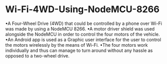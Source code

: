 # Wi-Fi-4WD-Using-NodeMCU-8266
•A Four-Wheel Drive (4WD) that could be controlled by a phone over Wi-Fi was made by using a NodeMCU 8266. •A motor driver shield was used alongside the NodeMCU in order to control the four motors of the vehicle. •An Android app is used as a Graphic user interface for the user to control the motors wirelessly by the means of Wi-Fi. •The four motors work individually and thus can manage to turn around without any hassle as opposed to a two-wheel drive.
